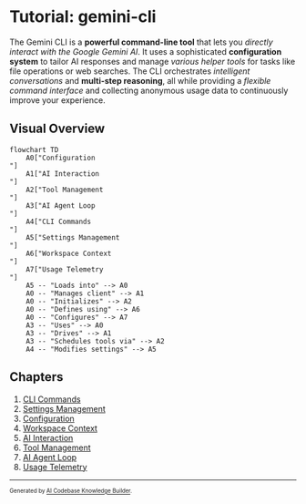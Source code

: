 # Tutorial: gemini-cli

The Gemini CLI is a **powerful command-line tool** that lets you *directly interact with the Google Gemini AI*. It uses a sophisticated **configuration system** to tailor AI responses and manage *various helper tools* for tasks like file operations or web searches. The CLI orchestrates *intelligent conversations* and **multi-step reasoning**, all while providing a *flexible command interface* and collecting anonymous usage data to continuously improve your experience.


## Visual Overview

```mermaid
flowchart TD
    A0["Configuration
"]
    A1["AI Interaction
"]
    A2["Tool Management
"]
    A3["AI Agent Loop
"]
    A4["CLI Commands
"]
    A5["Settings Management
"]
    A6["Workspace Context
"]
    A7["Usage Telemetry
"]
    A5 -- "Loads into" --> A0
    A0 -- "Manages client" --> A1
    A0 -- "Initializes" --> A2
    A0 -- "Defines using" --> A6
    A0 -- "Configures" --> A7
    A3 -- "Uses" --> A0
    A3 -- "Drives" --> A1
    A3 -- "Schedules tools via" --> A2
    A4 -- "Modifies settings" --> A5
```

## Chapters

1. [CLI Commands
](01_cli_commands_.md)
2. [Settings Management
](02_settings_management_.md)
3. [Configuration
](03_configuration_.md)
4. [Workspace Context
](04_workspace_context_.md)
5. [AI Interaction
](05_ai_interaction_.md)
6. [Tool Management
](06_tool_management_.md)
7. [AI Agent Loop
](07_ai_agent_loop_.md)
8. [Usage Telemetry
](08_usage_telemetry_.md)

---

<sub><sup>Generated by [AI Codebase Knowledge Builder](https://github.com/The-Pocket/Tutorial-Codebase-Knowledge).</sup></sub>